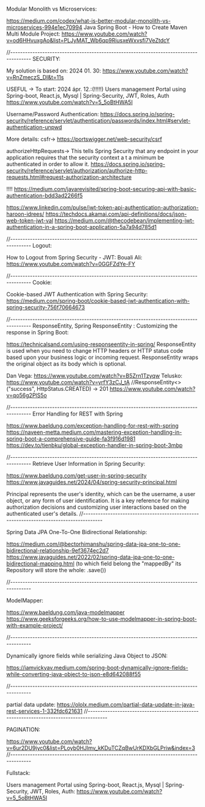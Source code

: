 Modular Monolith vs Microservices:

https://medium.com/codex/what-is-better-modular-monolith-vs-microservices-994e1ec70994
Java Spring Boot - How to Create Maven Multi Module Project:
https://www.youtube.com/watch?v=od6HHvuxgAo&list=PLJyMAT_Wb6qp9RiusxeWxvsfi7VeZtdcY

//--------------------------------------------------------------------------------------
SECURITY:

My solution is based on: 2024 01. 30:
https://www.youtube.com/watch?v=RnZmeczS_DI&t=11s

USEFUL -> To start:
2024 ápr. 12.:(!!!!!)
Users management Portal using Spring-boot, React.js, Mysql | Spring-Security, JWT, Roles, Auth
https://www.youtube.com/watch?v=5_5oBtHWA5I

Username/Password Authentication:
https://docs.spring.io/spring-security/reference/servlet/authentication/passwords/index.html#servlet-authentication-unpwd


More details: 
csfr->
https://portswigger.net/web-security/csrf

authorizeHttpRequests->
This tells Spring Security that any endpoint in your application requires that the security context a
t a minimum be authenticated in order to allow it.
https://docs.spring.io/spring-security/reference/servlet/authorization/authorize-http-requests.html#request-authorization-architecture

!!!! https://medium.com/javarevisited/spring-boot-securing-api-with-basic-authentication-bdd3ad2266f5

https://www.linkedin.com/pulse/jwt-token-api-authentication-authorization-haroon-idrees/
https://techdocs.akamai.com/api-definitions/docs/json-web-token-jwt-val
https://medium.com/@thecodebean/implementing-jwt-authentication-in-a-spring-boot-application-5a7a94d785d1

//--------------------------------------------------------------------------------------
Logout:

How to Logout from Spring Security - JWT:
Bouali Ali: https://www.youtube.com/watch?v=0GGFZdYe-FY

//--------------------------------------------------------------------------------------
Cookie: 

Cookie-based JWT Authentication with Spring Security:
https://medium.com/spring-boot/cookie-based-jwt-authentication-with-spring-security-756f70664673

//--------------------------------------------------------------------------------------
ResponseEntity, Spring ResponseEntity : Customizing the response in Spring Boot:

https://technicalsand.com/using-responseentity-in-spring/
ResponseEntity is used when you need to change HTTP headers or HTTP status code based upon your business logic or incoming request. 
ResponseEntity wraps the original object as its body which is optional. 

Dan Vega: https://www.youtube.com/watch?v=B5Zrn1Tzyqw
Telusko: https://www.youtube.com/watch?v=yrfY3zCJ_tA //ResponseEntity<>("success", HttpStatus.CREATED) -> 201
https://www.youtube.com/watch?v=qo56g2PlS5o

//--------------------------------------------------------------------------------------
Error Handling for REST with Spring

https://www.baeldung.com/exception-handling-for-rest-with-spring
https://naveen-metta.medium.com/mastering-exception-handling-in-spring-boot-a-comprehensive-guide-fa3f916d1981
https://dev.to/tienbku/global-exception-handler-in-spring-boot-3mbp

//--------------------------------------------------------------------------------------
Retrieve User Information in Spring Security:

https://www.baeldung.com/get-user-in-spring-security
https://www.javaguides.net/2024/04/spring-security-principal.html

Principal represents the user's identity, which can be the username, a user object, or any form of user identification. 
It is a key reference for making authorization decisions and customizing user interactions based on the authenticated user's details.
//--------------------------------------------------------------------------------------

Spring Data JPA One-To-One Bidirectional Relationship:

https://medium.com/@bectorhimanshu/spring-data-jpa-one-to-one-bidirectional-relationship-9ef3674ec2d7
https://www.javaguides.net/2022/02/spring-data-jpa-one-to-one-bidirectional-mapping.html
(to which field belong the "mappedBy" its Repository will store the whole: .save())

//--------------------------------------------------------------------------------------

ModelMapper:

https://www.baeldung.com/java-modelmapper
https://www.geeksforgeeks.org/how-to-use-modelmapper-in-spring-boot-with-example-project/

//--------------------------------------------------------------------------------------

Dynamically ignore fields while serializing Java Object to JSON:

https://iamvickyav.medium.com/spring-boot-dynamically-ignore-fields-while-converting-java-object-to-json-e8d642088f55

//--------------------------------------------------------------------------------------

partial data update:
https://ololx.medium.com/partial-data-update-in-java-rest-services-1-332fdc621631
//--------------------------------------------------------------------------------------

PAGINATION:

https://www.youtube.com/watch?v=6ur2DU9jyc0&list=PLoyb0HJlmv_kKDuTCZqBwUrKDXbGLPriw&index=3
//--------------------------------------------------------------------------------------

Fullstack:

Users management Portal using Spring-boot, React.js, Mysql | Spring-Security, JWT, Roles, Auth:
https://www.youtube.com/watch?v=5_5oBtHWA5I
